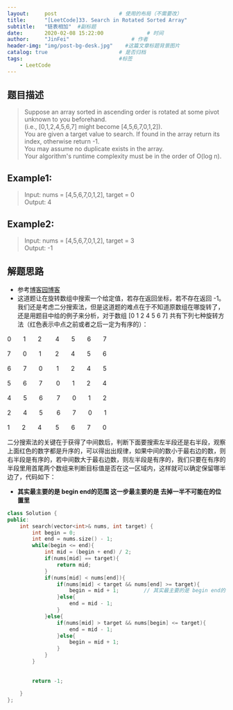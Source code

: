 ```yaml
---
layout:     post                    # 使用的布局（不需要改） 
title:      "[LeetCode]33. Search in Rotated Sorted Array"               # 标题  
subtitle:   "链表相加"  #副标题 
date:       2020-02-08 15:22:00              # 时间 
author:     "JinFei"                    # 作者 
header-img: "img/post-bg-desk.jpg"    #这篇文章标题背景图片 
catalog: true                       # 是否归档 
tags:                               #标签     
    - LeetCode 
---
```


## 题目描述
> Suppose an array sorted in ascending order is rotated at some pivot unknown to you beforehand. <br>
(i.e., [0,1,2,4,5,6,7] might become [4,5,6,7,0,1,2]). <br>
You are given a target value to search. If found in the array return its index, otherwise return -1. <br>
You may assume no duplicate exists in the array. <br>
Your algorithm's runtime complexity must be in the order of O(log n). <br>

## Example1:
 
> Input: nums = [4,5,6,7,0,1,2], target = 0 <br>
Output: 4 <br>

## Example2:
 
> Input: nums = [4,5,6,7,0,1,2], target = 3 <br>
Output: -1 <br>



## 解题思路

- 参考[博客园博客](https://www.cnblogs.com/grandyang/p/4325648.html )
- 这道题让在旋转数组中搜索一个给定值，若存在返回坐标，若不存在返回 -1。我们还是考虑二分搜索法，但是这道题的难点在于不知道原数组在哪旋转了，还是用题目中给的例子来分析，对于数组 [0 1 2 4 5 6 7] 共有下列七种旋转方法（红色表示中点之前或者之后一定为有序的）：

0　　1　　2　　 4　　5　　6　　7

7　　0　　1　　 2　　4　　5　　6

6　　7　　0　　 1　　2　　4　　5

5　　6　　7　　 0　　1　　2　　4

4　　5　　6　　 7　　0　　1　　2

2　　4　　5　　 6　　7　　0　　1

1　　2　　4　　 5　　6　　7　　0

二分搜索法的关键在于获得了中间数后，判断下面要搜索左半段还是右半段，观察上面红色的数字都是升序的，可以得出出规律，如果中间的数小于最右边的数，则右半段是有序的，若中间数大于最右边数，则左半段是有序的，我们只要在有序的半段里用首尾两个数组来判断目标值是否在这一区域内，这样就可以确定保留哪半边了，代码如下：
- **其实最主要的是 begin end的范围 这一步最主要的是 去掉一半不可能在的位置里**

```C++
class Solution {
public:
    int search(vector<int>& nums, int target) {
        int begin = 0;
        int end = nums.size() - 1;
        while(begin <= end){
            int mid = (begin + end) / 2;
            if(nums[mid] == target){
                return mid;
            }
            if(nums[mid] < nums[end]){    
                if(nums[mid] < target && nums[end] >= target){
                    begin = mid + 1;        // 其实最主要的是 begin end的范围 这一步最主要的是 去掉一半不可能在的位置里
                }else{
                    end = mid - 1;
                }
            }else{
                if(nums[mid] > target && nums[begin] <= target){
                    end = mid - 1;
                }else{
                    begin = mid + 1;
                }
            }
        }
        
        
        return -1;
        
    }
};
```

